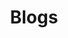 ---
title: "Blogs"
draft: false
# page title background image
bg_image: "images/backgrounds/page-title.jpg"
# meta description
description : "Jimmy Song's blog posts."
---